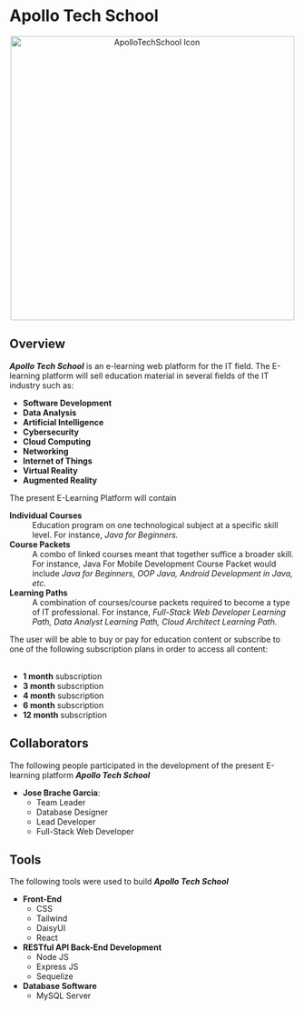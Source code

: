 # Apollo Tech School
<div align="center">
    <img src="https://res.cloudinary.com/dwtfvqcwv/image/upload/v1737427677/logo_w1xqmb.png" alt="ApolloTechSchool Icon" width="500">
</div>

## Overview

<div>
    <p><em><b>Apollo Tech School</b></em> is an  e-learning web platform for the IT field. The E-learning platform will sell education material in several fields of the IT industry such as:
    <ul>
        <li><b>Software Development</b></li>
        <li><b>Data Analysis</b></li>
        <li><b>Artificial Intelligence</b></li>
        <li><b>Cybersecurity</b></li>
        <li><b>Cloud Computing</b></li>
        <li><b>Networking</b></li>
        <li><b>Internet of Things</b></li>
        <li><b>Virtual Reality</b></li>
        <li><b>Augmented Reality</b></li>
    </ul>The present E-Learning Platform will contain
    <dl>
        <dt><b>Individual Courses</b></dt>
        <dd> Education program on one technological subject at a specific skill level. For instance, <i>Java for Beginners.</i>
        </dd>
        <dt><b>Course Packets</b></dt>
        <dd>A combo of linked courses meant that together suffice a broader skill. For instance, Java For Mobile Development Course Packet would include <i>Java for Beginners, OOP Java, Android Development in Java, etc.</i></dd>
        <dt><b>Learning Paths</b></dt>
        <dd>A combination of courses/course packets required to become a type of IT professional. For instance, <i>Full-Stack Web Developer Learning Path, Data Analyst Learning Path, Cloud Architect Learning Path.</i>
</dd>
    </dl>
    The user will be able to buy or pay for education content or subscribe to one of the following subscription plans in order to access all content:<br><br>
    <ul>
        <li><b>1 month</b> subscription</li>
        <li><b>3 month</b> subscription</li>
        <li><b>4 month</b> subscription</li>
        <li><b>6 month</b> subscription</li>
        <li><b>12 month</b> subscription</li>
    </ul>
</p>
</div>

## Collaborators
<div>
    <p>The following people participated in the development of the present E-learning platform <em><b>Apollo Tech School</b></em></p>
    <ul style="list-style-type: square;">
        <li><b>Jose Brache Garcia</b>:
        <ul>
            <li>Team Leader</li>
            <li>Database Designer</li>
            <li>Lead Developer</li>
            <li>Full-Stack Web Developer</li>
        </ul>
        </li>
    </ul>
</div>

## Tools
<div>
    <p>The following tools were used to build <em><b>Apollo Tech School</b></em></p>
    <ul style="list-style-type: square;">
        <li>
            <b>Front-End</b>
            <ul>
                <li>CSS</li>
                <li>Tailwind</li>
                <li>DaisyUI</li>
                <li>React</li>
            </ul>
        </li>
        <li>
            <b>RESTful API Back-End Development</b>
            <ul>
                <li>Node JS</li>
                <li>Express JS</li>
                <li>Sequelize</li>
            </ul>
        </li>
        <li>
            <b>Database Software</b>
            <ul>
                <li>MySQL Server</li>
            </ul>
        </li>
    </ul>
</div>